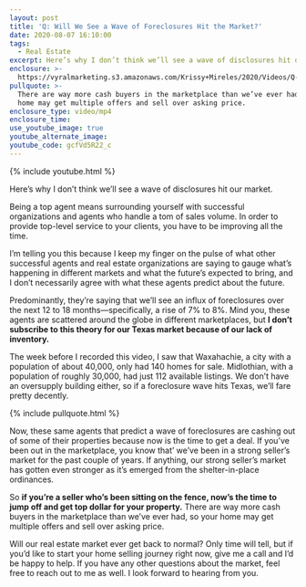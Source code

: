 ```yaml
---
layout: post
title: 'Q: Will We See a Wave of Foreclosures Hit the Market?'
date: 2020-08-07 16:10:00
tags:
  - Real Estate
excerpt: Here’s why I don’t think we’ll see a wave of disclosures hit our market.
enclosure: >-
  https://vyralmarketing.s3.amazonaws.com/Krissy+Mireles/2020/Videos/Q-+Will+We+See+a+Wave+of+Foreclosures+Hit+the+Market_.mp4
pullquote: >-
  There are way more cash buyers in the marketplace than we’ve ever had, so your
  home may get multiple offers and sell over asking price.
enclosure_type: video/mp4
enclosure_time:
use_youtube_image: true
youtube_alternate_image:
youtube_code: gcfVd5R22_c
---
```


{% include youtube.html %}

Here’s why I don’t think we’ll see a wave of disclosures hit our market.

Being a top agent means surrounding yourself with successful organizations and agents who handle a tom of sales volume. In order to provide top-level service to your clients, you have to be improving all the time.&nbsp;

I’m telling you this because I keep my finger on the pulse of what other successful agents and real estate organizations are saying to gauge what’s happening in different markets and what the future’s expected to bring, and I don’t necessarily agree with what these agents predict about the future.&nbsp;

Predominantly, they’re saying that we’ll see an influx of foreclosures over the next 12 to 18 months—specifically, a rise of 7% to 8%. Mind you, these agents are scattered around the globe in different marketplaces, but **I don’t subscribe to this theory for our Texas market because of our lack of inventory.&nbsp;**

The week before I recorded this video, I saw that Waxahachie, a city with a population of about 40,000, only had 140 homes for sale. Midlothian, with a population of roughly 30,000, had just 112 available listings. We don’t have an oversupply building either, so if a foreclosure wave hits Texas, we’ll fare pretty decently.&nbsp;

{% include pullquote.html %}

Now, these same agents that predict a wave of foreclosures are cashing out of some of their properties because now is the time to get a deal. If you’ve been out in the marketplace, you know that’ we’ve been in a strong seller’s market for the past couple of years. If anything, our strong seller’s market has gotten even stronger as it’s emerged from the shelter-in-place ordinances.&nbsp;

So **if you’re a seller who’s been sitting on the fence, now’s the time to jump off and get top dollar for your property.** There are way more cash buyers in the marketplace than we’ve ever had, so your home may get multiple offers and sell over asking price.&nbsp;

Will our real estate market ever get back to normal? Only time will tell, but if you’d like to start your home selling journey right now, give me a call and I’d be happy to help. If you have any other questions about the market, feel free to reach out to me as well. I look forward to hearing from you.&nbsp;